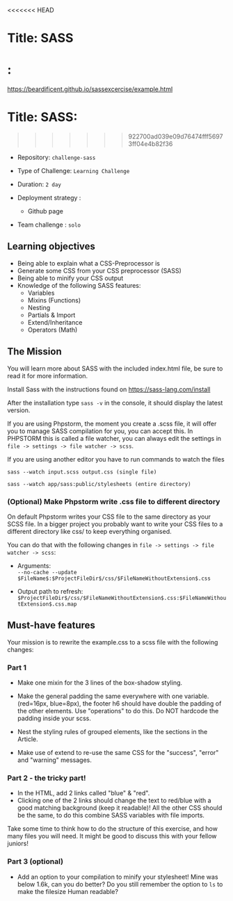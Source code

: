 <<<<<<< HEAD
# Title: SASS


: 
=======
https://beardificent.github.io/sassexcercise/example.html

# Title: SASS: 
>>>>>>> 922700ad039e09d76474fff56973ff04e4b82f36

- Repository: `challenge-sass`
- Type of Challenge: `Learning Challenge`
- Duration: `2 day`
- Deployment strategy : 
	- Github page
	
- Team challenge : `solo`

## Learning objectives
- Being able to explain what a CSS-Preprocessor is
- Generate some CSS from your CSS preprocessor (SASS)
- Being able to minify your CSS output
- Knowledge of the following SASS features:
    * Variables
    * Mixins (Functions)
    * Nesting
    * Partials & Import
    * Extend/Inheritance
    * Operators (Math)

## The Mission
You will learn more about SASS with the included index.html file, be sure to read it for more information.

Install Sass with the instructions found on https://sass-lang.com/install

After the installation type `sass -v` in the console, it should display the latest version.

If you are using Phpstorm, the moment you create a .scss file, it will offer you to manage SASS compilation for you, you can accept this. In PHPSTORM this is called a file watcher, you can always edit the settings in `file -> settings -> file watcher -> scss`.

If you are using another editor you have to run commands to watch the files

`sass --watch input.scss output.css (single file)`

`sass --watch app/sass:public/stylesheets (entire directory)`

### (Optional) Make Phpstorm write .css file to different directory
On default Phpstorm writes your CSS file to the same directory as your SCSS file.
In a bigger project you probably want to write your CSS files to a different directory like css/ to keep everything organised.

You can do that with the following changes in `file -> settings -> file watcher -> scss`:

* Arguments:    
    `--no-cache --update $FileName$:$ProjectFileDir$/css/$FileNameWithoutExtension$.css`

* Output path to refresh:
    `$ProjectFileDir$/css/$FileNameWithoutExtension$.css:$FileNameWithoutExtension$.css.map`

## Must-have features

Your mission is to rewrite the example.css to a scss file with the following changes:

### Part 1
- Make one mixin for the 3 lines of the box-shadow styling.

- Make the general padding the same everywhere with one variable. (red=16px, blue=8px), the footer h6 should have double the padding of the other elements. Use "operations" to do this. Do NOT hardcode the padding inside your scss. 

- Nest the styling rules of grouped elements, like the sections in the Article.

- Make use of extend to re-use the same CSS for the "success", "error" and "warning" messages.

### Part 2 - the tricky part!
- In the HTML, add 2 links called "blue" & "red".
- Clicking one of the 2 links should change the text to red/blue with a good matching background (keep it readable)!
All the other CSS should be the same, to do this combine SASS variables with file imports.

Take some time to think how to do the structure of this exercise, and how many files you will need. It might be good to discuss this with your fellow juniors!

### Part 3 (optional)
- Add an option to your compilation to minify your stylesheet!
Mine was below 1.6k, can you do better? Do you still remember the option to `ls` to make the filesize Human readable?
